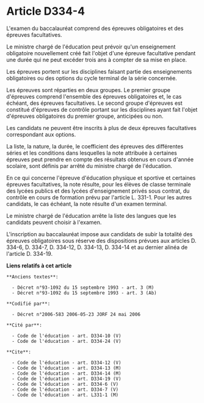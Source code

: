 # Article D334-4

L'examen du baccalauréat comprend des épreuves obligatoires et des épreuves facultatives.

Le ministre chargé de l'éducation peut prévoir qu'un enseignement obligatoire nouvellement créé fait l'objet d'une épreuve
facultative pendant une durée qui ne peut excéder trois ans à compter de sa mise en place.

Les épreuves portent sur les disciplines faisant partie des enseignements obligatoires ou des options du cycle terminal de la
série concernée.

Les épreuves sont réparties en deux groupes. Le premier groupe d'épreuves comprend l'ensemble des épreuves obligatoires et,
le cas échéant, des épreuves facultatives. Le second groupe d'épreuves est constitué d'épreuves de contrôle portant sur les
disciplines ayant fait l'objet d'épreuves obligatoires du premier groupe, anticipées ou non.

Les candidats ne peuvent être inscrits à plus de deux épreuves facultatives correspondant aux options.

La liste, la nature, la durée, le coefficient des épreuves des différentes séries et les conditions dans lesquelles la note
attribuée à certaines épreuves peut prendre en compte des résultats obtenus en cours d'année scolaire, sont définis par
arrêté du ministre chargé de l'éducation.

En ce qui concerne l'épreuve d'éducation physique et sportive et certaines épreuves facultatives, la note résulte, pour les
élèves de classe terminale des lycées publics et des lycées d'enseignement privés sous contrat, du contrôle en cours de
formation prévu par l'article L. 331-1. Pour les autres candidats, le cas échéant, la note résulte d'un examen terminal.

Le ministre chargé de l'éducation arrête la liste des langues que les candidats peuvent choisir à l'examen.

L'inscription au baccalauréat impose aux candidats de subir la totalité des épreuves obligatoires sous réserve des
dispositions prévues aux articles D. 334-6, D. 334-7, D. 334-12, D. 334-13, D. 334-14 et au dernier alinéa de l'article D.
334-19.

**Liens relatifs à cet article**

	**Anciens textes**:

	  - Décret n°93-1092 du 15 septembre 1993 - art. 3 (M)
	  - Décret n°93-1092 du 15 septembre 1993 - art. 3 (Ab)

	**Codifié par**:

	  - Décret n°2006-583 2006-05-23 JORF 24 mai 2006

	**Cité par**:

	  - Code de l'éducation - art. D334-10 (V)
	  - Code de l'éducation - art. D334-24 (V)

	**Cite**:

	  - Code de l'éducation - art. D334-12 (V)
	  - Code de l'éducation - art. D334-13 (M)
	  - Code de l'éducation - art. D334-14 (M)
	  - Code de l'éducation - art. D334-19 (V)
	  - Code de l'éducation - art. D334-6 (V)
	  - Code de l'éducation - art. D334-7 (V)
	  - Code de l'éducation - art. L331-1 (M)
